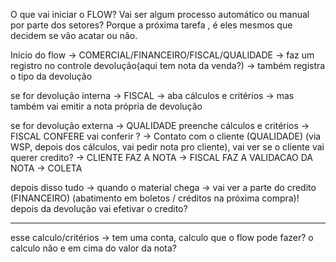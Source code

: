 O que vai iniciar o FLOW? Vai ser algum processo automático ou manual por parte dos setores? Porque a próxima tarefa , é eles mesmos que decidem se vão acatar ou não.

Inicio do flow → COMERCIAL/FINANCEIRO/FISCAL/QUALIDADE → faz um registro no controle devolução(aqui tem nota da venda?)
	→ também registra o tipo da devolução

se for devolução interna → FISCAL  → aba cálculos e critérios → mas também vai emitir a nota própria de devolução


se for devolução externa → QUALIDADE preenche cálculos e critérios → FISCAL CONFERE vai conferir ? → Contato com o cliente (QUALIDADE) (via WSP, depois dos cálculos, vai pedir nota pro cliente), vai ver se o cliente vai querer credito? → CLIENTE FAZ A NOTA → FISCAL FAZ A VALIDACAO DA NOTA → COLETA

depois disso tudo → quando o material chega → vai ver a parte do credito (FINANCEIRO) (abatimento em boletos  / créditos na próxima compra)! depois da devolução vai efetivar o credito?


---

esse calculo/critérios → tem uma conta, calculo que o flow pode fazer? o calculo não e em cima do valor da nota?